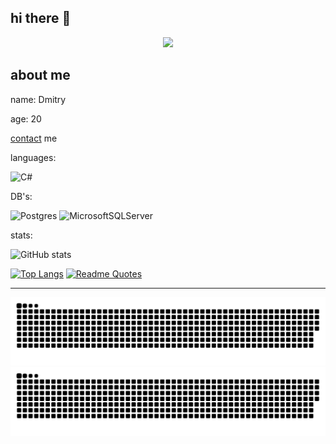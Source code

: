 
## hi there 👋

<p align="center">
<img src = "https://user-images.githubusercontent.com/74038190/212750155-3ceddfbd-19d3-40a3-87af-8d329c8323c4.gif"></img>
</p>




## about me

name: Dmitry

age: 20

[contact](https://t.me/fdskfdkf) me

languages:

![C#](https://img.shields.io/badge/c%23-%23239120.svg?style=for-the-badge&logo=csharp&logoColor=white)

DB's:

![Postgres](https://img.shields.io/badge/postgres-%23316192.svg?style=for-the-badge&logo=postgresql&logoColor=white)
![MicrosoftSQLServer](https://img.shields.io/badge/Microsoft%20SQL%20Server-CC2927?style=for-the-badge&logo=microsoft%20sql%20server&logoColor=white) 

stats:

![GitHub stats](https://github-readme-stats.vercel.app/api?username=cloud99011&theme=dark&show_icons=true)

[![Top Langs](https://github-readme-stats.vercel.app/api/top-langs/?username=cloud99011&layout=compact&theme=dark)](https://github.com/anuraghazra/github-readme-stats) [![Readme Quotes](https://quotes-github-readme.vercel.app/api?type=horizontal&theme=dark)](https://github.com/piyushsuthar/github-readme-quotes)

---

![github contribution grid snake animation](https://raw.githubusercontent.com/teuchezh/teuchezh/output/github-contribution-grid-snake-dark.svg#gh-dark-mode-only)![github contribution grid snake animation](https://raw.githubusercontent.com/teuchezh/teuchezh/output/github-contribution-grid-snake.svg#gh-light-mode-only)
